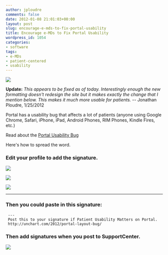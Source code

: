 ```yaml
---
author: jploudre
comments: false
date: 2012-01-08 21:01:03+00:00
layout: post
slug: encourage-e-mds-to-fix-portal-usability
title: Encourage e-MDs to Fix Portal Usability
wordpress_id: 1054
categories:
- software
tags:
- e-MDs
- patient-centered
- usability
---
```


![](http://unchart.com/wp-content/uploads/2012/01/Screen-Shot-2012-01-25-at-7.46.18-PM.png)

**Update:** *This appears to be fixed as of today.  Interestingly enough the new formatting doesn't redesign the site but it makes exactly the change that I mention below. This makes it much more usable for patients.* -- Jonathan Ploudre, 1/25/2012

Portal has a usability bug that affects a lot of patients (anyone using Google Chrome, Safari, iPhone, iPad, Android Phones, RIM Phones, Kindle Fires, etc.) 

Read about the [Portal Usability Bug](http://unchart.com/2012/portal-layout-bug/)

Here's how to spread the word.

### Edit your profile to add the signature.

![](http://unchart.com/wp-content/uploads/2012/01/Screen-Shot-2012-01-08-at-12.50.35-PM.png)

![](http://unchart.com/wp-content/uploads/2012/01/edit-profile.png)

![](http://unchart.com/wp-content/uploads/2012/01/edit-signature.png)

 

------------

### Then you could paste in this signature:


     ---
     Post this to your signature if Patient Usability Matters on Portal.
     http://unchart.com/2012/portal-layout-bug/


### Then add signatures when you post to SupportCenter.

![](http://unchart.com/wp-content/uploads/2012/01/Screen-Shot-2012-01-08-at-12.59.00-PM.png)



